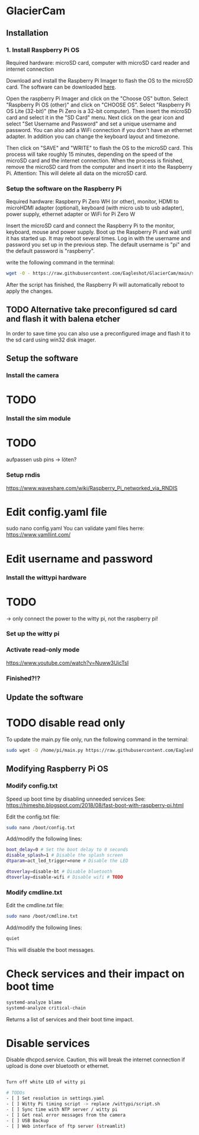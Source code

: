 # GlacierCam
## Installation
### 1. Install Raspberry Pi OS
Required hardware: microSD card, computer with microSD card reader and internet connection

Download and install the Raspberry Pi Imager to flash the OS to the microSD card. The software can be downloaded [here](https://www.raspberrypi.com/software/).

Open the raspberry Pi Imager and click on the "Choose OS" button. Select "Raspberry Pi OS (other)" and click on "CHOOSE OS". Select "Raspberry Pi OS Lite (32-bit)" (the Pi Zero is a 32-bit computer). Then insert the microSD card and select it in the "SD Card" menu. Next click on the gear icon and select "Set Username and Password" and set a unique username and password. You can also add a WiFi connection if you don't have an ethernet adapter. In addition you can change the keyboard layout and timezone.

Then click on "SAVE" and "WRITE" to flash the OS to the microSD card. This process will take roughly 15 minutes, depending on the speed of the microSD card and the internet connection. When the process is finished, remove the microSD card from the computer and insert it into the Raspberry Pi. Attention: This will delete all data on the microSD card.

### Setup the software on the Raspberry Pi
Required hardware: Raspberry Pi Zero WH (or other), monitor, HDMI to microHDMI adapter (optional), keyboard (with micro usb to usb adapter), power supply, ethernet adapter or WiFi for Pi Zero W

Insert the microSD card and connect the Raspberry Pi to the monitor, keyboard, mouse and power supply. Boot up the Raspberry Pi and wait until it has started up. It may reboot several times. Log in with the username and password you set up in the previous step. The default username is "pi" and the default password is "raspberry".

 write the following command in the terminal:

```bash
wget -O - https://raw.githubusercontent.com/Eagleshot/GlacierCam/main/script.sh | sudo sh
```
After the script has finished, the Raspberry Pi will automatically reboot to apply the changes.

## TODO Alternative take preconfigured sd card and flash it with balena etcher
In order to save time you can also use a preconfigured image and flash it to the sd card using win32 disk imager.

## Setup the software
### Install the camera
# TODO

### Install the sim module
# TODO
aufpassen usb pins -> löten?

### Setup rndis
https://www.waveshare.com/wiki/Raspberry_Pi_networked_via_RNDIS

# Edit config.yaml file
sudo nano config.yaml
You can validate yaml files herre: https://www.yamllint.com/

# Edit username and password

### Install the wittypi hardware
# TODO
-> only connect the power to the witty pi, not the raspberry pi!

### Set up the witty pi


### Activate read-only mode
https://www.youtube.com/watch?v=Nuww3UicTsI

### Finished?!?

## Update the software
# TODO disable read only
To update the main.py file only, run the following command in the terminal:

```bash
sudo wget -O /home/pi/main.py https://raw.githubusercontent.com/Eagleshot/GlacierCam/main/main.py
```

## Modifying Raspberry Pi OS
### Modify config.txt
Speed up boot time by disabling unneeded services
See: https://himeshp.blogspot.com/2018/08/fast-boot-with-raspberry-pi.html


Edit the config.txt file:
```bash
sudo nano /boot/config.txt
```
Add/modify the following lines:
```bash
boot_delay=0 # Set the boot delay to 0 seconds
disable_splash=1 # Disable the splash screen
dtparam=act_led_trigger=none # Disable the LED

dtoverlay=disable-bt # Disable bluetooth
dtoverlay=disable-wifi # Disable wifi # TODO

```

### Modify cmdline.txt
Edit the cmdline.txt file:
```bash
sudo nano /boot/cmdline.txt
```
Add/modify the following lines:
```bash
quiet
```
This will disable the boot messages.

# Check services and their impact on boot time
```bash
systemd-analyze blame
systemd-analyze critical-chain
```
Returns a list of services and their boot time impact.

# Disable services
Disable dhcpcd.service. Caution, this will break the internet connection if upload is done over bluetooth or ethernet.
```bash

Turn off white LED of witty pi

# TODOs
- [ ] Set resolution in settings.yaml
- [ ] Witty Pi timing script -> replace /wittypi/script.sh
- [ ] Sync time with NTP server / witty pi
- [ ] Get real error messages from the camera
- [ ] USB Backup
- [ ] Web interface of ftp server (streamlit)